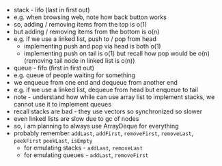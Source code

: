 - stack - lifo (last in first out)
- e.g. when browsing web, note how back button works
- so, adding / removing items from the top is o(1)
- but adding / removing items from the bottom is o(n)
- e.g. if we use a linked list, push to / pop from head
  - implementing push and pop via head is both o(1)
  - implementing push on tail is o(1) but recall how pop would be o(n) (removing tail node in linked list is o(n))
- queue - fifo (first in first out)
- e.g. queue of people waiting for something
- we enqueue from one end and dequeue from another end
- e.g. if we use a linked list, dequeue from head but enqueue to tail
- note - understand how while can use array list to implement stacks, we cannot use it to implement queues
- recall stacks are bad - they use vectors so synchronized so slower
- even linked lists are slow due to gc of nodes
- so, i am planning to always use ArrayDeque for everything
- probably remember `addLast`, `addFirst`, `removeFirst`, `removeLast`, `peekFirst` `peekLast`, `isEmpty`
  - for emulating stacks - `addLast`, `removeLast`
  - for emulating queues - `addLast`, `removeFirst`
